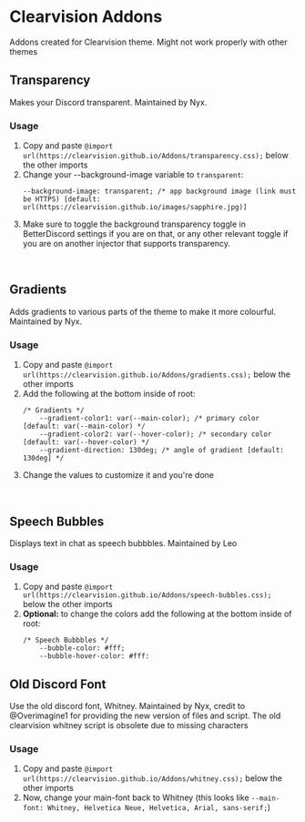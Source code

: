 # Clearvision Addons
<p>Addons created for Clearvision theme. Might not work properly with other themes</p>

<h2>Transparency</h2>
<p>Makes your Discord transparent. Maintained by Nyx.</p>

<h3>Usage</h3>
<ol>
  <li>Copy and paste <code>@import url(https://clearvision.github.io/Addons/transparency.css);</code> below the other imports</li>
  <li>Change your --background-image variable to <code>transparent</code>: 
    <pre><code>--background-image: transparent; /* app background image (link must be HTTPS) [default: url(https://clearvision.github.io/images/sapphire.jpg)]</code></pre></li>
  <li>Make sure to toggle the background transparency toggle in BetterDiscord settings if you are on that, or any other relevant toggle if you are on another injector that supports transparency.</li>
</ol>
<br>

<h2>Gradients</h2>
<p>Adds gradients to various parts of the theme to make it more colourful. Maintained by Nyx.</p>

<h3>Usage</h3>
<ol>
  <li>Copy and paste <code>@import url(https://clearvision.github.io/Addons/gradients.css);</code> below the other imports</li>
  <li>Add the following at the bottom inside of root: 
    <pre><code>/* Gradients */
    --gradient-color1: var(--main-color); /* primary color [default: var(--main-color) */
    --gradient-color2: var(--hover-color); /* secondary color [default: var(--hover-color) */
    --gradient-direction: 130deg; /* angle of gradient [default: 130deg] */</code></pre></li>
  <li>Change the values to customize it and you're done</li>
</ol>
<br>
<h2>Speech Bubbles</h2>
<p>Displays text in chat as speech bubbbles. Maintained by Leo</p>
<h3>Usage</h3>
<ol>
  <li>Copy and paste <code>@import url(https://clearvision.github.io/Addons/speech-bubbles.css);</code> below the other imports</li>
  <li><b>Optional:</b> to change the colors add the following at the bottom inside of root: 
    <pre><code>/* Speech Bubbbles */
    --bubble-color: #fff;
    --bubble-hover-color: #fff:</code></pre></li>
</ol>
<h2>Old Discord Font</h2>
<p>Use the old discord font, Whitney. Maintained by Nyx, credit to @Overimagine1 for providing the new version of files and script. The old clearvision whitney script is obsolete due to missing characters</p>
<h3>Usage</h3>
<ol>
  <li>Copy and paste <code>@import url(https://clearvision.github.io/Addons/whitney.css);</code> below the other imports</li>
  <li>Now, change your main-font back to Whitney (this looks like <code>--main-font: Whitney, Helvetica Neue, Helvetica, Arial, sans-serif;</code>)</li>
</ol>
